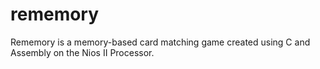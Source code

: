 # rememory

Rememory is a memory-based card matching game created using C and Assembly on the Nios II Processor.